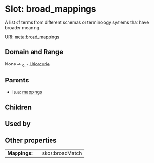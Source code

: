
# Slot: broad_mappings


A list of terms from different schemas or terminology systems that have broader meaning.

URI: [meta:broad_mappings](https://w3id.org/biolink/biolinkml/meta/broad_mappings)


## Domain and Range

None ->  <sub>0..*</sub> [Uriorcurie](types/Uriorcurie.md)

## Parents

 *  is_a: [mappings](mappings.md)

## Children


## Used by


## Other properties

|  |  |  |
| --- | --- | --- |
| **Mappings:** | | skos:broadMatch |

